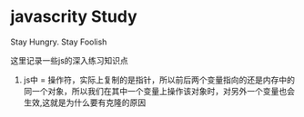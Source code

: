 # javascrity Study

Stay Hungry. Stay Foolish

这里记录一些js的深入练习知识点


1. js中 = 操作符，实际上复制的是指针，所以前后两个变量指向的还是内存中的同一个对象，所以我们在其中一个变量上操作该对象时，对另外一个变量也会生效,这就是为什么要有克隆的原因